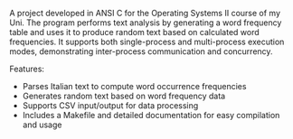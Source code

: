 A project developed in ANSI C for the Operating Systems II course of my Uni. The program performs text analysis by generating a word frequency table and uses it to produce random text based on calculated word frequencies. It supports both single-process and multi-process execution modes, demonstrating inter-process communication and concurrency.

Features:

- Parses Italian text to compute word occurrence frequencies
- Generates random text based on word frequency data
- Supports CSV input/output for data processing
- Includes a Makefile and detailed documentation for easy compilation and usage
